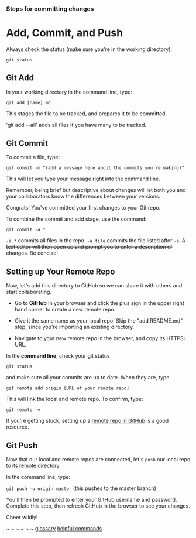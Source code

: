 ### Steps for committing changes

# Add, Commit, and Push

Always check the status (make sure you're in the working directory):

`git status`

## Git Add

In your working directory in the command line, type:

`git add [name].md`

This stages the file to be tracked, and prepares it to be committed. 

'git add --all' adds all files if you have many to be tracked.

## Git Commit

To commit a file, type:

`git commit -m "(add a message here about the commits you're making)"`

This will let you type your message right into the command line. 

Remember, being brief but descriptive about changes will let both you and your collaborators know the differences between your versions. 

Congrats! You've committed your first changes to your Git repo. 

To combine the commit and add stage, use the command:

`git commit -a *`

`-a *` commits all files in the repo. `-a file` commits the file listed after `-a`. ~~A text editor will then open up and prompt you to enter a description of changes.~~ Be concise!

## Setting up Your Remote Repo

Now, let's add this directory to GitHub so we can share it with others and start collaborating.

- Go to **GitHub** in your browser and click the plus sign in the upper right hand corner to create a new remote repo. 

- Give it the same name as your local repo. Skip the "add README.md" step, since you're importing an existing directory.

- Navigate to your new remote repo in the browser, and copy its HTTPS: URL. 

In the **command line**, check your git status

`git status`

and make sure all your commits are up to date. When they are, type

`git remote add origin [URL of your remote repo]` 

This will link the local and remote repo. To confirm, type:

`git remote -v`

If you're getting stuck, setting up a [remote repo in GitHub](https://help.github.com/articles/adding-an-existing-project-to-github-using-the-command-line/) is a good resource.

## Git Push

Now that our local and remote repos are connected, let's `push` our local repo to its remote directory. 

In the command line, type:

`git push -u origin master` (this pushes to the master branch)

You'll then be prompted to enter your GitHub username and password. Complete this step, then refresh GitHub in the browser to see your changes. 

Cheer wildly!

~ ~ ~ ~ ~ ~
[glossary](glossary.md) [helpful commands](helpfulcommands.md)
